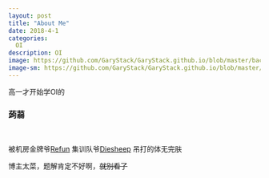 ```yaml
---
layout: post
title: "About Me"
date: 2018-4-1
categories:
  OI
description: OI
image: https://github.com/GaryStack/GaryStack.github.io/blob/master/background/%E6%98%9F%E7%A9%BA/QQ%E6%88%AA%E5%9B%BE20180402182312.png?raw=true
image-sm: https://github.com/GaryStack/GaryStack.github.io/blob/master/background/%E6%98%9F%E7%A9%BA/QQ%E6%88%AA%E5%9B%BE20180402182312.png?raw=true
---
```


高一才开始学OI的    
### 蒟蒻
 
    

被机房金牌爷[Refun](http://www.cnblogs.com/refun/) 集训队爷[Diesheep](https://a-failure.github.io/)
吊打的体无完肤



博主太菜，题解肯定不好啊，~~就别看了~~
